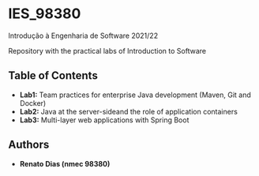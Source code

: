 # IES_98380
Introdução à Engenharia de Software 2021/22

Repository with the practical labs of Introduction to Software

## Table of Contents
* **Lab1:** Team practices for enterprise Java development (Maven, Git and Docker)
* **Lab2:** Java at the server-sideand the role of application containers
* **Lab3:** Multi-layer web applications with Spring Boot

## Authors

-   **Renato Dias (nmec 98380)**
